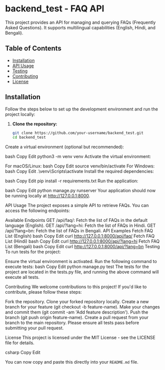 # backend_test - FAQ API

This project provides an API for managing and querying FAQs (Frequently Asked Questions). It supports multilingual capabilities (English, Hindi, and Bengali).

## Table of Contents

- [Installation](#installation)
- [API Usage](#api-usage)
- [Testing](#testing)
- [Contributing](#contributing)
- [License](#license)

## Installation

Follow the steps below to set up the development environment and run the project locally:

1. **Clone the repository:**
   ```bash
   git clone https://github.com/your-username/backend_test.git
   cd backend_test
Create a virtual environment (optional but recommended):

bash
Copy
Edit
python3 -m venv venv
Activate the virtual environment:

For macOS/Linux:
bash
Copy
Edit
source venv/bin/activate
For Windows:
bash
Copy
Edit
.\venv\Scripts\activate
Install the required dependencies:

bash
Copy
Edit
pip install -r requirements.txt
Run the application:

bash
Copy
Edit
python manage.py runserver
Your application should now be running locally at http://127.0.0.1:8000.

API Usage
The project exposes a simple API to retrieve FAQs. You can access the following endpoints:

Available Endpoints
GET /api/faq/: Fetch the list of FAQs in the default language (English).
GET /api/?lang=hi: Fetch the list of FAQs in Hindi.
GET /api/?lang=bn: Fetch the list of FAQs in Bengali.
API Examples
Fetch FAQ List (English)
bash
Copy
Edit
curl http://127.0.0.1:8000/api/faq/
Fetch FAQ List (Hindi)
bash
Copy
Edit
curl http://127.0.0.1:8000/api/?lang=hi
Fetch FAQ List (Bengali)
bash
Copy
Edit
curl http://127.0.0.1:8000/api/?lang=bn
Testing
To run tests for the project:

Ensure the virtual environment is activated.
Run the following command to execute tests:
bash
Copy
Edit
python manage.py test
The tests for the project are located in the tests.py file, and running the above command will execute all tests.

Contributing
We welcome contributions to this project! If you'd like to contribute, please follow these steps:

Fork the repository.
Clone your forked repository locally.
Create a new branch for your feature (git checkout -b feature-name).
Make your changes and commit them (git commit -am 'Add feature description').
Push the branch (git push origin feature-name).
Create a pull request from your branch to the main repository.
Please ensure all tests pass before submitting your pull request.

License
This project is licensed under the MIT License - see the LICENSE file for details.

csharp
Copy
Edit

You can now copy and paste this directly into your `README.md` file.
